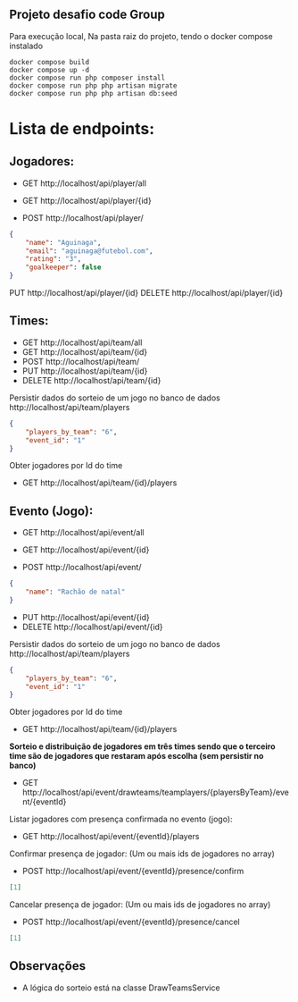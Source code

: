 
## Projeto desafio code Group

Para execução local,
Na pasta raiz do projeto, tendo o docker compose instalado 

```shell
docker compose build
docker compose up -d
docker compose run php composer install
docker compose run php php artisan migrate
docker compose run php php artisan db:seed
```


# Lista de endpoints: 

## Jogadores:

- GET http://localhost/api/player/all
- GET http://localhost/api/player/{id}

- POST http://localhost/api/player/

```json
{
    "name": "Aguinaga",
    "email": "aguinaga@futebol.com",
    "rating": "3",
    "goalkeeper": false
}
```


PUT http://localhost/api/player/{id}
DELETE http://localhost/api/player/{id}

## Times:

- GET http://localhost/api/team/all
- GET http://localhost/api/team/{id}
- POST http://localhost/api/team/
- PUT http://localhost/api/team/{id}
- DELETE http://localhost/api/team/{id}

Persistir dados do sorteio de um jogo no banco de dados
http://localhost/api/team/players

```json
{
	"players_by_team": "6",
	"event_id": "1"
}
```

Obter jogadores por Id do time
- GET http://localhost/api/team/{id}/players

## Evento (Jogo):

- GET http://localhost/api/event/all
- GET http://localhost/api/event/{id}

- POST http://localhost/api/event/
```json
{
	"name": "Rachão de natal"
}
```

- PUT http://localhost/api/event/{id}
- DELETE http://localhost/api/event/{id}

Persistir dados do sorteio de um jogo no banco de dados
http://localhost/api/team/players

```json
{
	"players_by_team": "6",
	"event_id": "1"
}
```

Obter jogadores por Id do time
- GET http://localhost/api/team/{id}/players


**Sorteio e distribuição de jogadores em três times sendo que o terceiro time são de jogadores que restaram após escolha (sem persistir no banco)**
- GET http://localhost/api/event/drawteams/teamplayers/{playersByTeam}/event/{eventId}

Listar jogadores com presença confirmada no evento (jogo):
- GET http://localhost/api/event/{eventId}/players

Confirmar presença de jogador: (Um ou mais ids de jogadores no array)
- POST http://localhost/api/event/{eventId}/presence/confirm
```json
[1]
```

Cancelar presença de jogador: (Um ou mais ids de jogadores no array)
- POST http://localhost/api/event/{eventId}/presence/cancel
```json
[1]
```

## Observações

- A lógica do sorteio está na classe DrawTeamsService 


